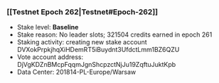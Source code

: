### [[Testnet Epoch 262|Testnet#Epoch-262]]
* Stake level: **Baseline**
* Stake reason: No leader slots; 321504 credits earned in epoch 261
* Staking activity: creating new stake account DVXokPrpkjhqXiHDemRT5iBuydnt3UfdctLmm1BZ6QZU
* Vote account address: DjVgKDZnBMcpFqqmJgnShcpzctNjJu19ZqftuJuktKpb
* Data Center: 201814-PL-Europe/Warsaw